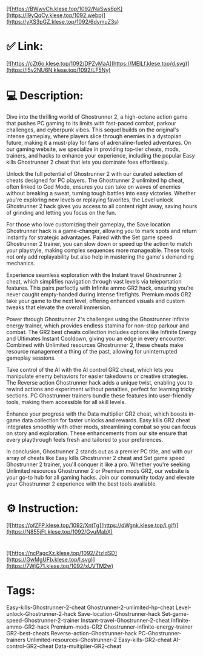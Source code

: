 [![https://BWwvCh.klese.top/1092/NaSws6pK](https://I9yQqCy.klese.top/1092.webp)](https://yXS3pGZ.klese.top/1092/6dymuZ3s)
# ✅ Link:
[![https://cZt6o.klese.top/1092/DPZvMaA](https://MEILf.klese.top/d.svg)](https://l5v2NU6N.klese.top/1092/LF5Ny)
# 💻 Description:
Dive into the thrilling world of Ghostrunner 2, a high-octane action game that pushes PC gaming to its limits with fast-paced combat, parkour challenges, and cyberpunk vibes. This sequel builds on the original's intense gameplay, where players slice through enemies in a dystopian future, making it a must-play for fans of adrenaline-fueled adventures. On our gaming website, we specialize in providing top-tier cheats, mods, trainers, and hacks to enhance your experience, including the popular Easy kills Ghostrunner 2 cheat that lets you dominate foes effortlessly.



Unlock the full potential of Ghostrunner 2 with our curated selection of cheats designed for PC players. The Ghostrunner 2 unlimited hp cheat, often linked to God Mode, ensures you can take on waves of enemies without breaking a sweat, turning tough battles into easy victories. Whether you're exploring new levels or replaying favorites, the Level unlock Ghostrunner 2 hack gives you access to all content right away, saving hours of grinding and letting you focus on the fun.



For those who love customizing their gameplay, the Save location Ghostrunner hack is a game-changer, allowing you to mark spots and return instantly for strategic advantages. Paired with the Set game speed Ghostrunner 2 trainer, you can slow down or speed up the action to match your playstyle, making complex sequences more manageable. These tools not only add replayability but also help in mastering the game's demanding mechanics.



Experience seamless exploration with the Instant travel Ghostrunner 2 cheat, which simplifies navigation through vast levels via teleportation features. This pairs perfectly with Infinite ammo GR2 hack, ensuring you're never caught empty-handed during intense firefights. Premium mods GR2 take your game to the next level, offering enhanced visuals and custom tweaks that elevate the overall immersion.



Power through Ghostrunner 2's challenges using the Ghostrunner infinite energy trainer, which provides endless stamina for non-stop parkour and combat. The GR2 best cheats collection includes options like Infinite Energy and Ultimates Instant Cooldown, giving you an edge in every encounter. Combined with Unlimited resources Ghostrunner 2, these cheats make resource management a thing of the past, allowing for uninterrupted gameplay sessions.



Take control of the AI with the AI control GR2 cheat, which lets you manipulate enemy behaviors for easier takedowns or creative strategies. The Reverse action Ghostrunner hack adds a unique twist, enabling you to rewind actions and experiment without penalties, perfect for learning tricky sections. PC Ghostrunner trainers bundle these features into user-friendly tools, making them accessible for all skill levels.



Enhance your progress with the Data multiplier GR2 cheat, which boosts in-game data collection for faster unlocks and rewards. Easy kills GR2 cheat integrates smoothly with other mods, streamlining combat so you can focus on story and exploration. These enhancements from our site ensure that every playthrough feels fresh and tailored to your preferences.



In conclusion, Ghostrunner 2 stands out as a premier PC title, and with our array of cheats like Easy kills Ghostrunner 2 cheat and Set game speed Ghostrunner 2 trainer, you'll conquer it like a pro. Whether you're seeking Unlimited resources Ghostrunner 2 or Premium mods GR2, our website is your go-to hub for all gaming hacks. Join our community today and elevate your Ghostrunner 2 experience with the best tools available.

# ⚙️ Instruction:
[![https://ofZFP.klese.top/1092/XntTg](https://dWgnk.klese.top/i.gif)](https://N855jFt.klese.top/1092/GvuMabX)
#
[![https://ncPagcXz.klese.top/1092/ZtzIdSD](https://GwMgUFb.klese.top/l.svg)](https://7WjG71.klese.top/1092/xUVTM2w)
# Tags:
Easy-kills-Ghostrunner-2-cheat Ghostrunner-2-unlimited-hp-cheat Level-unlock-Ghostrunner-2-hack Save-location-Ghostrunner-hack Set-game-speed-Ghostrunner-2-trainer Instant-travel-Ghostrunner-2-cheat Infinite-ammo-GR2-hack Premium-mods-GR2 Ghostrunner-infinite-energy-trainer GR2-best-cheats Reverse-action-Ghostrunner-hack PC-Ghostrunner-trainers Unlimited-resources-Ghostrunner-2 Easy-kills-GR2-cheat AI-control-GR2-cheat Data-multiplier-GR2-cheat






